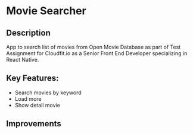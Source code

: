 # Movie Searcher 

## Description

App to search list of movies from Open Movie Database as part of Test Assignment for Cloudfit.io as a Senior Front End Developer specializing in React Native.

## Key Features:
- Search movies by keyword
- Load more 
- Show detail movie

## Improvements


 
